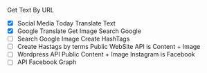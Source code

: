 Get Text By URL
- [x] Social Media Today
Translate Text
- [x] Google Translate
Get Image Search Google
- [ ] Search Google Image
Create HashTags
- [ ] Create Hastags by terms
Public WebSite API is Content + Image
- [ ] Wordpress API
Public Content + Image Instagram is Facebook
- [ ] API Facebook Graph
